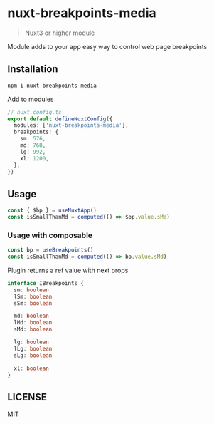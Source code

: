 # nuxt-breakpoints-media

> Nuxt3 or higher module

Module adds to your app easy way to control web page breakpoints

## Installation

```sh
npm i nuxt-breakpoints-media
```

Add to modules

```ts
// nuxt.config.ts
export default defineNuxtConfig({
  modules: ['nuxt-breakpoints-media'],
  breakpoints: {
    sm: 576,
    md: 768,
    lg: 992,
    xl: 1200,
  },
})
```

## Usage

```ts
const { $bp } = useNuxtApp()
const isSmallThanMd = computed(() => $bp.value.sMd)
```

### Usage with composable
```ts
const bp = useBreakpoints()
const isSmallThanMd = computed(() => bp.value.sMd)
```


Plugin returns a ref value with next props

```ts
interface IBreakpoints {
  sm: boolean
  lSm: boolean
  sSm: boolean

  md: boolean
  lMd: boolean
  sMd: boolean

  lg: boolean
  lLg: boolean
  sLg: boolean

  xl: boolean
}
```

## LICENSE

MIT

